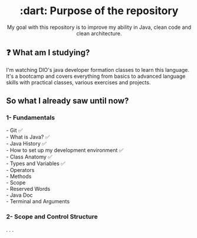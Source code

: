 <h1 align="center"> :dart: Purpose of the repository </h1>
<p align="center"> My goal with this repository is to improve my ability in Java, clean code and clean architecture. </p>

<h2> ❓ What am I studying? </h2>
I'm watching DIO's java developer formation classes to learn this language. It's a bootcamp and covers everything from basics to advanced language skills with practical classes, various exercises and projects.

<h2> So what I already saw until now? </h2>
<h3> 1- Fundamentals </h3>
- Git ✅ <br>
- What is Java? ✅ <br>
- Java History ✅ <br>
- How to set up my development environment ✅ <br>
- Class Anatomy ✅ <br>
- Types and Variables ✅ <br>
- Operators <br>
- Methods <br>
- Scope <br>
- Reserved Words <br> 
- Java Doc <br>
- Terminal and Arguments <br> 

<h3> 2- Scope and Control Structure </h3>
.
.
.

